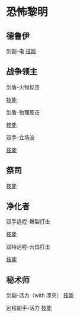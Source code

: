 # 恐怖黎明

## 德鲁伊

剑副-电
[技能](https://www.grimtools.com/calc/m23B199N)

## 战争领主

剑盾-火物反击

[技能](https://www.grimtools.com/calc/lNk5beQV)

剑盾-物理反击

[技能](https://www.grimtools.com/calc/nZoJKeEV)

双手-立场波

[技能](https://www.grimtools.com/calc/RVv5a0p2)

## 祭司

[技能](https://www.grimtools.com/calc/p25kBvoZ)

## 净化者

双手远程-爆裂打击

[技能](https://www.grimtools.com/calc/nZoJjOzV)

双持远程-火焰打击

[技能](https://www.grimtools.com/calc/lNk5bBRV)

## 秘术师

剑副-活力（with 湮灭）
[技能](https://www.grimtools.com/calc/62a8Y3EN)

远程副手-活力
[技能](https://www.grimtools.com/calc/L2J3wL7V)


